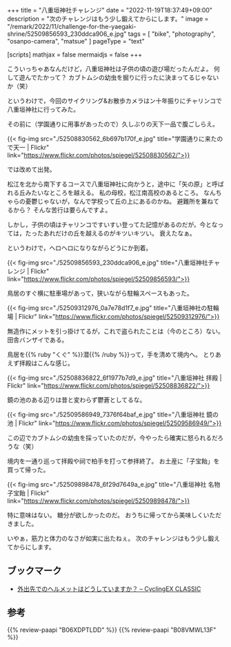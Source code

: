 +++
title = "八重垣神社チャレンジ"
date =  "2022-11-19T18:37:49+09:00"
description = "次のチャレンジはもう少し鍛えてからにします。"
image = "/remark/2022/11/challenge-for-the-yaegaki-shrine/52509856593_230ddca906_e.jpg"
tags = [ "bike", "photography", "osanpo-camera", "matsue" ]
pageType = "text"

[scripts]
  mathjax = false
  mermaidjs = false
+++

こういっちゃあなんだけど，八重垣神社は子供の頃の遊び場だったんだよ。
何して遊んでたかって？ カブトムシの幼虫を掘りに行ったに決まってるじゃないか（笑）

というわけで，今回のサイクリング&お散歩カメラはン十年振りにチャリンコで八重垣神社に行ってみた。

その前に（学園通りに用事があったので）久しぶりの天下一品で腹ごしらえ。

{{< fig-img src="./52508830562_6b697b170f_e.jpg" title="学園通りに来たので天一 | Flickr" link="https://www.flickr.com/photos/spiegel/52508830562/">}}

では改めて出発。

松江を北から南下するコースで八重垣神社に向かうと，途中に「矢の原」と呼ばれる丘みたいなところを越える。
私の母校，松江南高校のあるところ。
なんちゃらの憂鬱じゃないが，なんで学校って丘の上にあるのかね。
避難所を兼ねてるから？ そんな苦行は要らんですよ。

しかし，子供の頃はチャリンコですいすい登ってた記憶があるのだが，今となっては，たったあれだけの丘を越えるのがキツいキツい。
衰えたなぁ。

というわけで，ヘロヘロになりながらどうにか到着。

{{< fig-img src="./52509856593_230ddca906_e.jpg" title="八重垣神社チャレンジ | Flickr" link="https://www.flickr.com/photos/spiegel/52509856593/">}}

鳥居のすぐ横に駐車場があって，狭いながら駐輪スペースもあった。

{{< fig-img src="./52509312976_0a7e78d1f7_e.jpg" title="八重垣神社の駐輪場 | Flickr" link="https://www.flickr.com/photos/spiegel/52509312976/">}}

無造作にメットを引っ掛けてるが，これで盗られたことは（今のところ）ない。
田舎バンザイである。

鳥居を{{% ruby "くぐ" %}}潜{{% /ruby %}}って，手を清めて境内へ。
とりあえず拝殿はこんな感じ。

{{< fig-img src="./52508836822_6f1977b7d9_e.jpg" title="八重垣神社 拝殿 | Flickr" link="https://www.flickr.com/photos/spiegel/52508836822/">}}

鏡の池のある辺りは昔と変わらず鬱蒼としてるな。

{{< fig-img src="./52509586949_7376f64baf_e.jpg" title="八重垣神社 鏡の池 | Flickr" link="https://www.flickr.com/photos/spiegel/52509586949/">}}

この辺でカブトムシの幼虫を採っていたのだが，今やったら確実に怒られるだろうな（笑）

境内を一通り巡って拝殿や祠で柏手を打って参拝終了。
お土産に「子宝飴」を買って帰った。

{{< fig-img src="./52509898478_6f29d7649a_e.jpg" title="八重垣神社 名物 子宝飴 | Flickr" link="https://www.flickr.com/photos/spiegel/52509898478/">}}

特に意味はない。
糖分が欲しかったのだ。
おうちに帰ってから美味しくいただきました。

いやぁ，筋力と体力のなさが如実に出たねぇ。
次のチャレンジはもう少し鍛えてからにします。

## ブックマーク

- [外出先でのヘルメットはどうしていますか？ – CyclingEX CLASSIC](https://www.cycling-ex.com/2015/08/helmet_holder.html)

## 参考

{{% review-paapi "B06XDPTLDD" %}} <!-- ブドウ糖 -->
{{% review-paapi "B08VMWL13F" %}} <!-- VAAM -->
